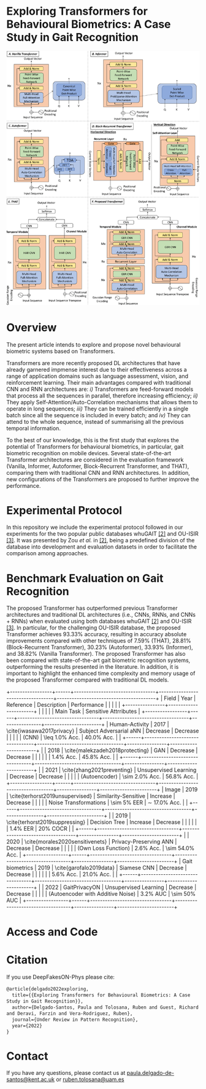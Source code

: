 
# Exploring Transformers for Behavioural Biometrics: A Case Study in Gait Recognition

![Header](./Images/AllTransformers.png)

# Overview

The present article intends to explore and propose novel behavioural biometric systems based on Transformers. 

Transformers are more recently proposed DL architectures that have already garnered impmense interest due to their effectiveness across a range of application domains such as language assessment, vision, and reinforcement learning. Their main advantages compared with traditional CNN and RNN architectures are: *i)* Transformers are feed-forward models that process all the sequences in parallel, therefore increasing efficiency; *ii)* They apply Self-Attention/Auto-Correlation mechanisms that allows them to operate in long sequences; *iii)* They can be trained efficiently in a single batch since all the sequence is included in every batch; and *iv)* They can attend to the whole sequence, instead of summarising all the previous temporal information.

To the best of our knowledge, this is the first study that explores the potential of Transformers for behavioural biometrics, in particular, gait biometric recognition on mobile devices. Several state-of-the-art Transformer architectures are considered in the evaluation framework (Vanilla, Informer, Autoformer, Block-Recurrent Transformer, and THAT), comparing them with traditional CNN and RNN architectures. In addition, new configurations of the Transformers are proposed to further improve the performance.

# Experimental Protocol

In this repository we include the experimental protocol followed in our experiments for the two popular public databases whuGAIT [\[2\]](https://github.com/qinnzou/Gait-Recognition-Using-Smartphones) and OU-ISIR [\[3\]](https://www.sciencedirect.com/science/article/pii/S003132031300280X). It was presented by Zou *et al.* in [\[2\]](https://github.com/qinnzou/Gait-Recognition-Using-Smartphones), being a predefined division of the database into development and evaluation datasets in order to facilitate the comparison among approaches.


# Benchmark Evaluation on Gait Recognition

The proposed Transformer has outperformed previous Transformer architectures and traditional DL architectures (i.e., CNNs, RNNs, and CNNs + RNNs) when evaluated using both databases whuGAIT [\[2\]](https://github.com/qinnzou/Gait-Recognition-Using-Smartphones) and OU-ISIR [\[3\]](https://www.sciencedirect.com/science/article/pii/S003132031300280X). In particular, for the challenging OU-ISIR database, the proposed Transformer achieves 93.33% accuracy, resulting in accuracy absolute improvements compared with other techniques of 7.59% (THAT), 28.81% (Block-Recurrent Transformer), 30.23% (Autoformer), 33.93% (Informer), and 38.82% (Vanilla Transformer). The proposed Transformer has also been compared with state-of-the-art gait biometric recognition systems, outperforming the results presented in the literature. In addition, it is important to highlight the enhanced time complexity and memory usage of the proposed Transformer compared with traditional DL models.

+-----------------+------+---------------------------------+-----------------------------------+----------------------------------------+
|      Field      | Year |            Reference            |            Description            |              Performance               |
|                 |      |                                 |                                   +----------------+-----------------------+
|                 |      |                                 |                                   |    Main Task   | Sensitive Attrributes |
+-----------------+------+---------------------------------+-----------------------------------+----------------+-----------------------+
|  Human-Activity | 2017 |    \cite{iwasawa2017privacy}    |      Subject Adversarial aNN      |    Decrease    |       Decrease        |
|                 |      |                                 |               (CNN)               | \leq 1.0% Acc. |       40.0% Acc.      |
|                 +------+---------------------------------+-----------------------------------+----------------+-----------------------+
|                 | 2018 | \cite{malekzadeh2018protecting} |                GAN                |    Decrease    |       Decrease        |
|                 |      |                                 |                                   |   1.4% Acc.    |       45.8% Acc.      |
|                 +------+---------------------------------+-----------------------------------+----------------+-----------------------+
|                 | 2021 |    \cite{zhang2021preventing}   |       Unsupervised Learning       |    Decrease    |        Decrease       |
|                 |      |                                 |           (Autoencoder)           | \sim 2.0% Acc. |       56.8% Acc.      |
+-----------------+------+---------------------------------+-----------------------------------+----------------+-----------------------+
|      Image      | 2019 | \cite{terhorst2019unsupervised} |       Similarity-Sensitive        |    Increase    |       Decrease        |
|                 |      |                                 |       Noise Transformations       |   \sim 5% EER  |   $\sim$ 17.0% Acc.   |
|                 +------+---------------------------------+-----------------------------------+----------------+-----------------------+
|                 | 2019 |  \cite{terhorst2019suppressing} |           Decision Tree           |    Increase    |        Decrease       |
|                 |      |                                 |                                   |    1.4\% EER   |        20% COCR       |
|                 +------+---------------------------------+-----------------------------------+----------------+-----------------------+
|                 | 2020 | \cite{morales2020sensitivenets} |       Privacy-Preserving ANN      |    Decrease    |        Decrease       |
|                 |      |                                 |        (Own Loss Function)        |    2.6% Acc.   |    \sim 54.0\% Acc.   |
+-----------------+------+---------------------------------+-----------------------------------+----------------+-----------------------+
| Gait biometrics | 2019 |      \cite{garofalo2019data}    |            Siamese CNN            |    Decrease    |        Decrease       |
|                 |      |                                 |                                   |   5.6\% Acc.   |       21.0% Acc.      |
|                 +------+---------------------------------+-----------------------------------+----------------+-----------------------+
|                 | 2022 |          GaitPrivacyON          |       Unsupervised Learning       |    Decrease    |        Decrease       |
|                 |      |                                 | (Autoencoder with Additive Noise) |    3.2% AUC    |      \sim 50% AUC     |
+-----------------+------+---------------------------------+-----------------------------------+----------------+-----------------------+



# Access and Code

# Citation
If you use DeepFakesON-Phys please cite:

```
@article{delgado2022exploring,
  title={{Exploring Transformers for Behavioural Biometrics: A Case Study in Gait Recognition}},
  author={Delgado-Santos, Paula and Tolosana, Ruben and Guest, Richard and Deravi, Farzin and Vera-Rodriguez, Ruben},
  journal={Under Review in Pattern Recognition},
  year={2022}
}

```

# Contact

If you have any questions, please contact us at [paula.delgado-de-santos@kent.ac.uk](mailto:paula.delgado-de-santos@kent.ac.uk) or [ruben.tolosana@uam.es](mailto:ruben.tolosana@uam.es)
